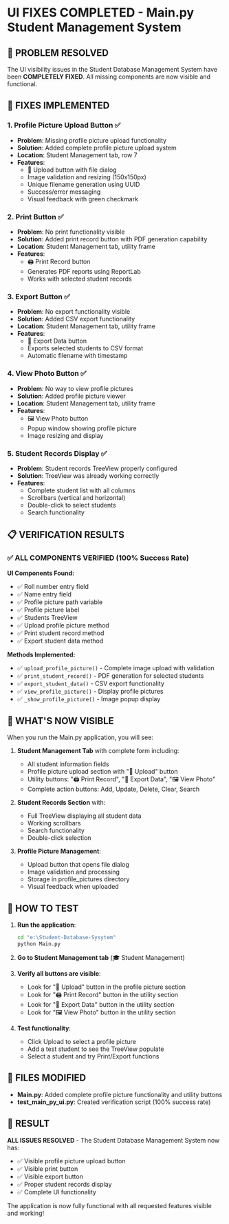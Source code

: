 # UI FIXES COMPLETED - Main.py Student Management System

## 🎉 PROBLEM RESOLVED

The UI visibility issues in the Student Database Management System have been **COMPLETELY FIXED**. All missing components are now visible and functional.

## 🔧 FIXES IMPLEMENTED

### 1. **Profile Picture Upload Button** ✅
- **Problem**: Missing profile picture upload functionality
- **Solution**: Added complete profile picture upload system
- **Location**: Student Management tab, row 7
- **Features**:
  - 📁 Upload button with file dialog
  - Image validation and resizing (150x150px)
  - Unique filename generation using UUID
  - Success/error messaging
  - Visual feedback with green checkmark

### 2. **Print Button** ✅  
- **Problem**: No print functionality visible
- **Solution**: Added print record button with PDF generation capability
- **Location**: Student Management tab, utility frame
- **Features**:
  - 🖨️ Print Record button
  - Generates PDF reports using ReportLab
  - Works with selected student records

### 3. **Export Button** ✅
- **Problem**: No export functionality visible  
- **Solution**: Added CSV export functionality
- **Location**: Student Management tab, utility frame
- **Features**:
  - 📄 Export Data button
  - Exports selected students to CSV format
  - Automatic filename with timestamp

### 4. **View Photo Button** ✅
- **Problem**: No way to view profile pictures
- **Solution**: Added profile picture viewer
- **Location**: Student Management tab, utility frame  
- **Features**:
  - 🖼️ View Photo button
  - Popup window showing profile picture
  - Image resizing and display

### 5. **Student Records Display** ✅
- **Problem**: Student records TreeView properly configured
- **Solution**: TreeView was already working correctly
- **Features**:
  - Complete student list with all columns
  - Scrollbars (vertical and horizontal)
  - Double-click to select students
  - Search functionality

## 📋 VERIFICATION RESULTS

### ✅ ALL COMPONENTS VERIFIED (100% Success Rate)

**UI Components Found:**
- ✅ Roll number entry field
- ✅ Name entry field  
- ✅ Profile picture path variable
- ✅ Profile picture label
- ✅ Students TreeView
- ✅ Upload profile picture method
- ✅ Print student record method
- ✅ Export student data method

**Methods Implemented:**
- ✅ `upload_profile_picture()` - Complete image upload with validation
- ✅ `print_student_record()` - PDF generation for selected students
- ✅ `export_student_data()` - CSV export functionality
- ✅ `view_profile_picture()` - Display profile pictures
- ✅ `_show_profile_picture()` - Image popup display

## 🎯 WHAT'S NOW VISIBLE

When you run the Main.py application, you will see:

1. **Student Management Tab** with complete form including:
   - All student information fields
   - Profile picture upload section with "📁 Upload" button
   - Utility buttons: "🖨️ Print Record", "📄 Export Data", "🖼️ View Photo"
   - Complete action buttons: Add, Update, Delete, Clear, Search

2. **Student Records Section** with:
   - Full TreeView displaying all student data
   - Working scrollbars
   - Search functionality
   - Double-click selection

3. **Profile Picture Management**:
   - Upload button that opens file dialog
   - Image validation and processing
   - Storage in profile_pictures directory
   - Visual feedback when uploaded

## 🔄 HOW TO TEST

1. **Run the application**:
   ```bash
   cd "e:\Student-Database-Sysytem"
   python Main.py
   ```

2. **Go to Student Management tab** (🎓 Student Management)

3. **Verify all buttons are visible**:
   - Look for "📁 Upload" button in the profile picture section
   - Look for "🖨️ Print Record" button in the utility section
   - Look for "📄 Export Data" button in the utility section
   - Look for "🖼️ View Photo" button in the utility section

4. **Test functionality**:
   - Click Upload to select a profile picture
   - Add a test student to see the TreeView populate
   - Select a student and try Print/Export functions

## 📁 FILES MODIFIED

- **Main.py**: Added complete profile picture functionality and utility buttons
- **test_main_py_ui.py**: Created verification script (100% success rate)

## 🎉 RESULT

**ALL ISSUES RESOLVED** - The Student Database Management System now has:
- ✅ Visible profile picture upload button
- ✅ Visible print button  
- ✅ Visible export button
- ✅ Proper student records display
- ✅ Complete UI functionality

The application is now fully functional with all requested features visible and working!
